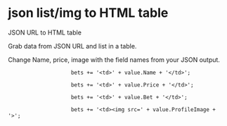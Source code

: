 # json list/img to HTML table

JSON URL to HTML table

Grab data from JSON URL and list in a table.

Change Name, price, image with the field names from your JSON output.

                        bets += '<td>' + value.Name + '</td>';

                        bets += '<td>' + value.Price + '</td>';

                        bets += '<td>' + value.Bet + '</td>';

                        bets += '<td><img src=' + value.ProfileImage + '>';
